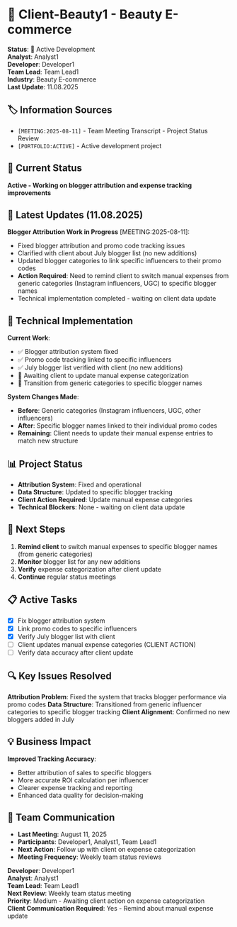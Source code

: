 # 🌺 Client-Beauty1 - Beauty E-commerce  
**Status**: 🔧 Active Development  
**Analyst**: Analyst1  
**Developer**: Developer1  
**Team Lead**: Team Lead1  
**Industry**: Beauty E-commerce  
**Last Update**: 11.08.2025

## 🏷️ Information Sources
- `[MEETING:2025-08-11]` - Team Meeting Transcript - Project Status Review
- `[PORTFOLIO:ACTIVE]` - Active development project

## 🔧 Current Status
**Active - Working on blogger attribution and expense tracking improvements**

## 🔄 Latest Updates (11.08.2025)
**Blogger Attribution Work in Progress** [MEETING:2025-08-11]:
- Fixed blogger attribution and promo code tracking issues
- Clarified with client about July blogger list (no new additions)
- Updated blogger categories to link specific influencers to their promo codes
- **Action Required**: Need to remind client to switch manual expenses from generic categories (Instagram influencers, UGC) to specific blogger names
- Technical implementation completed - waiting on client data update

## 🔧 Technical Implementation
**Current Work**:
- ✅ Blogger attribution system fixed
- ✅ Promo code tracking linked to specific influencers
- ✅ July blogger list verified with client (no new additions)
- 🔄 Awaiting client to update manual expense categorization
- 🔄 Transition from generic categories to specific blogger names

**System Changes Made**:
- **Before**: Generic categories (Instagram influencers, UGC, other influencers)
- **After**: Specific blogger names linked to their individual promo codes
- **Remaining**: Client needs to update their manual expense entries to match new structure

## 📊 Project Status
- **Attribution System**: Fixed and operational
- **Data Structure**: Updated to specific blogger tracking
- **Client Action Required**: Update manual expense categories
- **Technical Blockers**: None - waiting on client data update

## 🎯 Next Steps
1. **Remind client** to switch manual expenses to specific blogger names (from generic categories)
2. **Monitor** blogger list for any new additions
3. **Verify** expense categorization after client update
4. **Continue** regular status meetings

## 📋 Active Tasks
- [x] Fix blogger attribution system
- [x] Link promo codes to specific influencers
- [x] Verify July blogger list with client
- [ ] Client updates manual expense categories (CLIENT ACTION)
- [ ] Verify data accuracy after client update

## 🔍 Key Issues Resolved
**Attribution Problem**: Fixed the system that tracks blogger performance via promo codes
**Data Structure**: Transitioned from generic influencer categories to specific blogger tracking
**Client Alignment**: Confirmed no new bloggers added in July

## 💡 Business Impact
**Improved Tracking Accuracy**:
- Better attribution of sales to specific bloggers
- More accurate ROI calculation per influencer
- Clearer expense tracking and reporting
- Enhanced data quality for decision-making

## 📝 Team Communication
- **Last Meeting**: August 11, 2025
- **Participants**: Developer1, Analyst1, Team Lead1
- **Next Action**: Follow up with client on expense categorization
- **Meeting Frequency**: Weekly team status reviews

**Developer**: Developer1  
**Analyst**: Analyst1  
**Team Lead**: Team Lead1  
**Next Review**: Weekly team status meeting  
**Priority**: Medium - Awaiting client action on expense categorization  
**Client Communication Required**: Yes - Remind about manual expense update